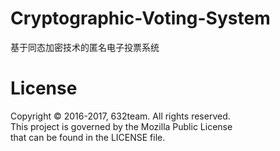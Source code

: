 # Cryptographic-Voting-System
基于同态加密技术的匿名电子投票系统
# License
Copyright © 2016-2017, 632team. All rights reserved.  
This project is governed by the Mozilla Public License  
that can be found in the LICENSE file.  